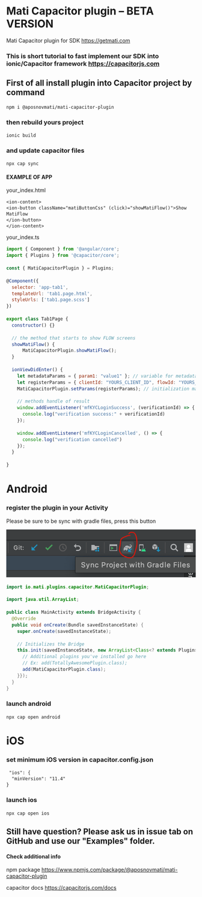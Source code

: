 # Mati Capacitor plugin – BETA VERSION
Mati Capacitor plugin for SDK https://getmati.com

### This is short tutorial to fast implement our SDK into ionic/Capacitor framework https://capacitorjs.com

## First of all install plugin into Capacitor project by command
    npm i @aposnovmati/mati-capacitor-plugin
    
### then rebuild yours project
    ionic build
    
### and update capacitor files
    npx cap sync 

#### EXAMPLE OF APP
your_index.html
  
    <ion-content>
    <ion-button className="matiButtonCss" (click)="showMatiFlow()">Show MatiFlow
    </ion-button>
    </ion-content>
    
 your_index.ts
  
```javascript
import { Component } from '@angular/core';
import { Plugins } from '@capacitor/core';

const { MatiCapacitorPlugin } = Plugins;

@Component({
  selector: 'app-tab1',
  templateUrl: 'tab1.page.html',
  styleUrls: ['tab1.page.scss']
})

export class Tab1Page {
  constructor() {}

  // the method that starts to show FLOW screens
  showMatiFlow() {
      MatiCapacitorPlugin.showMatiFlow();
  }

  ionViewDidEnter() {
    let metadataParams = { param1: "value1" }; // variable for metadata params
    let registerParams = { clientId: "YOURS_CLIENT_ID", flowId: "YOURS_FLOW_ID", metadata: metadataParams}; // variable for register params
    MatiCapacitorPlugin.setParams(registerParams); // initialization main class

    // methods handle of result
    window.addEventListener('mfKYCLoginSuccess', (verificationId) => {
      console.log("verification success:" + verificationId)
    });

    window.addEventListener('mfKYCLoginCancelled', () => {
      console.log("verification cancelled")
    });
  }

}
```


# Android
### register the plugin in your Activity

Please be sure to be sync with gradle files, press this button

![alt text](https://github.com/GetMati/mati-capacitor-plugin/blob/main/sync_project.png)

```java
import io.mati.plugins.capacitor.MatiCapacitorPlugin;

import java.util.ArrayList;

public class MainActivity extends BridgeActivity {
  @Override
  public void onCreate(Bundle savedInstanceState) {
    super.onCreate(savedInstanceState);

    // Initializes the Bridge
    this.init(savedInstanceState, new ArrayList<Class<? extends Plugin>>() {{
      // Additional plugins you've installed go here
      // Ex: add(TotallyAwesomePlugin.class);
      add(MatiCapacitorPlugin.class);
    }});
  }
}
```
### launch android
    npx cap open android

# iOS

### set minimum iOS version in capacitor.config.json
     "ios": {
      "minVersion": "11.4"
    }
    
### launch ios
    npx cap open ios  
    
## Still have question? Please ask us in issue tab on GitHub and use our "Examples" folder.


#### Check additional info
npm package https://www.npmjs.com/package/@aposnovmati/mati-capacitor-plugin

capacitor docs https://capacitorjs.com/docs
